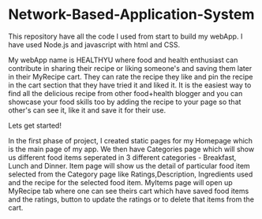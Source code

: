# Network-Based-Application-System
This repository have all the code I used from start to build my webApp. I have used Node.js and javascript with html and CSS.

My webApp name is HEALTHYU where food and health enthusiast can contribute in sharing their recipe or liking someone's and saving them later in their MyRecipe cart. They can rate the recipe they like and pin the recipe in the cart section that they have tried it and liked it. It is the easiest way to find all the delicious recipe from other food+health blogger and you can showcase your food skills too by adding the recipe to your page so that other's can see it, like it and save it for their use.

Lets get started!

In the first phase of project, I created static pages for my Homepage which is the main page of my app. We then have Categories page which will show us different food items seperated in 3 different categories - Breakfast, Lunch and Dinner. Item page will show us the detail of particular food item selected from the Category page like Ratings,Description, Ingredients used and the recipe for the selected food item. MyItems page will open up MyRecipe tab where one can see theirs cart which have saved food items and the ratings, button to update the ratings or to delete that items from the cart.

